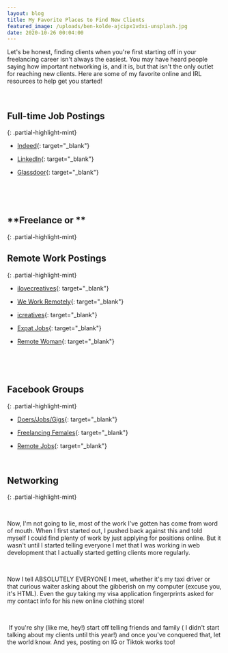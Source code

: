 ```yaml
---
layout: blog
title: My Favorite Places to Find New Clients
featured_image: /uploads/ben-kolde-ajcipx1vdxi-unsplash.jpg
date: 2020-10-26 00:04:00
---
```


Let's be honest, finding clients when you're first starting off in your freelancing career isn't always the easiest. You may have heard people saying how important networking is, and it is, but that isn't the only outlet for reaching new clients. Here are some of my favorite online and IRL resources to help get you started\!

&nbsp;

## **Full-time Job Postings**
{: .partial-highlight-mint}

* [Indeed](https://www.indeed.com/){: target="_blank"}

* [LinkedIn](https://www.linkedin.com/in/jessie-bosley/){: target="_blank"}

* [Glassdoor](https://www.glassdoor.com/){: target="_blank"}

&nbsp;

&nbsp;

## **Freelance or **
{: .partial-highlight-mint}

## **Remote Work Postings**
{: .partial-highlight-mint}

* [ilovecreatives](https://ilovecreatives.com/ads/category/Job){: target="_blank"}

* [We Work Remotely](https://weworkremotely.com/){: target="_blank"}

* [icreatives](https://www.icreatives.com/find-work/?){: target="_blank"}

* [Expat Jobs](https://expatjobs.io/){: target="_blank"}

* [Remote Woman](https://remotewoman.com/){: target="_blank"}

&nbsp;

&nbsp;

## **Facebook Groups**
{: .partial-highlight-mint}

* [Doers/Jobs/Gigs](https://www.facebook.com/groups/ddoers.jobs.gigs/){: target="_blank"}

* [Freelancing Females](https://www.facebook.com/groups/freelancingfems/){: target="_blank"}

* [Remote Jobs](https://www.facebook.com/groups/901954586546769/){: target="_blank"}

&nbsp;

## Networking
{: .partial-highlight-mint}

&nbsp;

Now, I'm not going to lie, most of the work I've gotten has come from word of mouth. When I first started out, I pushed back against this and told myself I could find plenty of work by just applying for positions online. But it wasn't until I started telling everyone I met that I was working in web development that I actually started getting clients more regularly.&nbsp;

&nbsp;

Now I tell ABSOLUTELY EVERYONE I meet, whether it's my taxi driver or that curious waiter asking about the gibberish on my computer (excuse you, it's HTML). Even the guy taking my visa application fingerprints asked for my contact info for his new online clothing store\!

&nbsp;

&nbsp;If you're shy (like me, hey\!) start off telling friends and family ( I didn't start talking about my clients until this year\!) and once you've conquered that, let the world know. And yes, posting on IG or Tiktok works too\!&nbsp;
